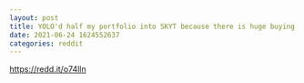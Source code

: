 ```yaml
--- 
layout: post 
title: YOLO'd half my portfolio into SKYT because there is huge buying pressure and I think its an undervalued semiconductor play 
date: 2021-06-24 1624552637 
categories: reddit 
--- 
```

https://redd.it/o74lln